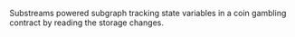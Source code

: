 Substreams powered subgraph tracking state variables in a coin gambling contract by reading the storage changes. 


